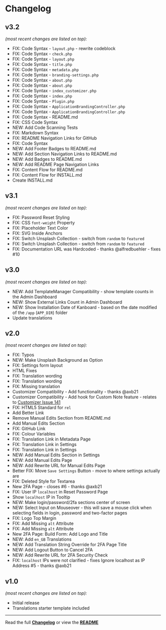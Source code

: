 # Changelog

## v3.2

_(most recent changes are listed on top):_
- FIX: Code Syntax - `layout.php` - rewrite codeblock
- FIX: Code Syntax - `check.php`
- FIX: Code Syntax - `layout.php`
- FIX: Code Syntax - `title.php`
- FIX: Code Syntax - `metadata.php`
- FIX: Code Syntax - `branding-settings.php`
- FIX: Code Syntax - `about.php`
- FIX: Code Syntax - `about.php`
- FIX: Code Syntax - `index_customizer.php`
- FIX: Code Syntax - `index.php`
- FIX: Code Syntax - `Plugin.php`
- FIX: Code Syntax - `ApplicationBrandingController.php`
- FIX: Code Syntax - `ApplicationBrandingController.php`
- FIX: Code Syntax - README.md
- FIX: CSS Code Syntax
- NEW: Add Code Scanning Tests
- FIX: Markdown Syntax
- FIX: README Navigation Links for GitHub
- FIX: Code Syntax
- NEW: Add Footer Badges to README.md
- NEW: Add Section Navigation Links to README.md
- NEW: Add Badges to README.md
- NEW: Add README Page Navigation Links
- FIX: Content Flow for README.md
- FIX: Content Flow for INSTALL.md
- Create INSTALL.md


## v3.1

_(most recent changes are listed on top):_
- FIX: Password Reset Styling
- FIX: CSS `font-weight` Property
- FIX: Placeholder Text Color
- FIX: SVG Inside Anchors
- FIX: Switch Unsplash Collection - switch from `random` to `featured`
- FIX: Switch Unsplash Collection - switch from `random` to `featured`
- FIX: Documentation URL was Hardcoded - thanks @alfredbuehler - fixes #10


## v3.0

_(most recent changes are listed on top):_
- NEW: Add TemplateManager Compatibility - show template counts in the Admin Dashboard
- NEW: Show External Links Count in Admin Dashboard
- NEW: Show Installation Date of Kanboard - based on the date modified of the `/app` (`APP_DIR`) folder
- Update translations


## v2.0

_(most recent changes are listed on top):_
- FIX: Typos
- NEW: Make Unsplash Background as Option
- FIX: Settings form layout
- HTML Fixes
- FIX: Translation wording
- FIX: Translation wording
- FIX: Missing translation
- Customizer Compatibility - Add functionality - thanks @axb21
- Customizer Compatibility - Add hook for Custom Note feature - relates to [Customizer Issue 141](https://github.com/creecros/Customizer/issues/141)
- FIX: HTML5 Standard for `rel`
- Add Better Link
- Remove Manual Edits Section from README.md
- Add Manual Edits Section
- FIX: GitHub Link
- FIX: Colour Variables
- FIX: Translation Link in Metadata Page
- FIX: Translation Link in Settings
- FIX: Translation Link in Settings
- NEW: Add Manual Edits Section in Settings
- NEW: Add Manual Edits Page
- NEW: Add Rewrite URL for Manual Edits Page
- Better FIX: Move `Save Settings` Button - move to where settings actually are
- FIX: Deleted Style for Textarea
- New 2FA Page - closes #6 - thanks @axb21
- FIX: User IP `localhost` in Reset Password Page
- Show `localhost` IP in Tooltip
- NEW: Make login/password/2fa sections center of screen
- NEW: Select Input on Mouseover - this will save a mouse click when selecting fields in login, password and two-factor pages
- FIX: Logo Top Margin
- FIX: Add Missing `alt` Attribute
- FIX: Add Missing `alt` Attribute
- New 2FA Page: Build Form: Add Logo and Title
- NEW: Add `en_GB` Translations
- NEW: Add Translation String Override for 2FA Page Title
- NEW: Add Logout Button to Cancel 2FA
- NEW: Add Rewrite URL for 2FA Security Check
- FIX: `localhost` IPs were not clarified - fixes Ignore localhost as IP Address #5 - thanks @axb21


## v1.0

_(most recent changes are listed on top):_
- Initial release
- Translations starter template included

---

Read the full [**Changelog**](../master/changelog.md "See changes") or view the [**README**](../master/README.md "View README")
